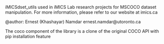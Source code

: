 iMICSdset_utils used in iMICS Lab research projects for MSCOCO dataset manipulation.
For more information, please refer to our website at imics.ca

\@author: Ernest (Khashayar) Namdar ernest.namdar\@utoronto.ca

The coco component of the library is a clone of the original COCO API with pip installation feature
